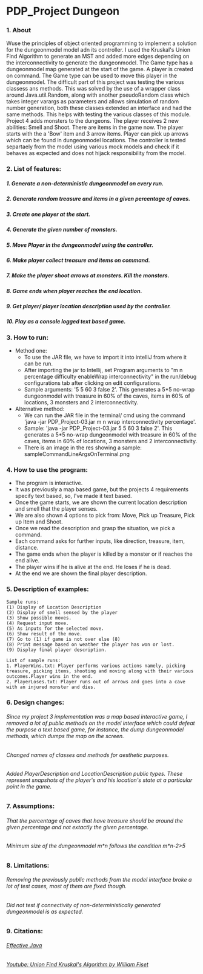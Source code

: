 # PDP_Project Dungeon

### 1. About
Wuse the principles of object oriented programming to implement a solution for the dungeonmodel model adn its controller. 
I used the Kruskal's Union Find Algorithm to generate an MST and added more edges depending on the interconnectivity to generate the dungeonmodel.
The Game type has a dungeonmodel map generated at the start of the game. A player is created on command. The Game type can be used to move this player in the dungeonmodel.
The difficult part of this project was testing the various classess ans methods. This was solved by the use of a wrapper class around Java.util.Random, 
along with another pseudoRandom class which takes integer varargs as parameters and allows simulation of random number generation, 
both these classes extended an interface and had the same methods. This helps with testing the various classes of this module.
Project 4 adds monsters to the dungeons. The player receives 2 new abilities: Smell and Shoot. There are items in the game now.
The player starts with the a 'Bow' item and 3 arrow items. Player can pick up arrows which can be found in dungeonmodel locations. 
The controller is tested separtaely from the model using various mock models and check if it behaves as expected and does not hijack responsibility from the model.


### 2. List of features:
##### 1. Generate a non-deterministic dungeonmodel on every run.
##### 2. Generate random treasure and items in a given percentage of caves.
##### 3. Create one player at the start.
##### 4. Generate the given number of monsters.
##### 5. Move Player in the dungeonmodel using the controller.
##### 6. Make player collect treasure and items on command.
##### 7. Make the player shoot arrows at monsters. Kill the monsters.
##### 8. Game ends when player reaches the end location.
##### 9. Get player/ player location description used by the controller.
##### 10. Play as a console logged text based game.

### 3. How to run:
  * Method one:
    * To use the JAR file, we have to import it into intelliJ from where it can be run.
    * After importing the jar to Intellij, set Program arguments to "m n percentage difficulty enableWrap interconnectivity" in the run/debug configurations tab after clicking on edit configurations.
    * Sample arguments: '5 5 60 3 false 2'. This generates a 5*5 no-wrap dungeonmodel with treasure in 60% of the caves, items in 60% of locations, 3 monsters and 2 interconnectivity.
  * Alternative method:
    * We can run the JAR file in the terminal/ cmd using the command 'java -jar PDP_Project-03.jar m n wrap interconnectivity percentage'.
    * Sample: 'java -jar PDP_Project-03.jar 5 5 60 3 false 2'. This generates a 5*5 no-wrap dungeonmodel with treasure in 60% of the caves, items in 60% of locations, 3 monsters and 2 interconnectivity. 
    * There is an image in the res showing a sample: sampleCommandLineArgsOnTerminal.png

### 4. How to use the program:
  * The program is interactive.
  * It was previously a map based game, but the projects 4 requirements specify text based, so, I've made it text based.
  * Once the game starts, we are shown the current location description and smell that the player senses.
  * We are also shown 4 options to pick from: Move, Pick up Treasure, Pick up Item and Shoot.
  * Once we read the description and grasp the situation, we pick a command.
  * Each command asks for further inputs, like direction, treasure, item, distance.
  * The game ends when the player is killed by a monster or if reaches the end alive.
  * The player wins if he is alive at the end. He loses if he is dead.
  * At the end we are shown the final player description.

### 5. Description of examples:
    Sample runs:
    (1) Display of Location Description
    (2) Display of smell sensed by the player
    (3) Show possible moves.
    (4) Request input move.
    (5) As inputs for the selected move.
    (6) Show result of the move.
    (7) Go to (1) if game is not over else (8)
    (8) Print message based on weather the player has won or lost.
    (9) Display final player description.
    
    List of sample runs:
    1. PlayerWins.txt: Player performs various actions namely, picking treasure, picking items, shooting and moving along with their various outcomes.Player wins in the end.
    2. PlayerLoses.txt: Player runs out of arrows and goes into a cave with an injured monster and dies.
    
### 6. Design changes:
###### Since my project 3 implementation was a map based interactive game, I removed a lot of public methods on the model interface which could defeat the purpose a text based game, for instance, the dump dungeonmodel methods, which dumps the map on the screen.
###### Changed names of classes and methods for aesthetic purposes.
###### Added PlayerDescription and LocationDescription public types. These represent snapshots of the player's and his location's state at a particular point in the game.

### 7. Assumptions:
###### That the percentage of caves that have treasure should be around the given percentage and not extactly the given percentage.
###### Minimum size of the dungeonmodel m\*n follows the condition m\*n-2>5

### 8. Limitations:
###### Removing the previously public methods from the model interface broke a lot of test cases, most of them are fixed though.
###### Did not test if connectivity of non-deterministically generated dungeonmodel is as expected.

### 9. Citations:
###### [Effective Java](https://learning.oreilly.com/library/view/effective-java/9780134686097/)
###### [Youtube: Union Find Kruskal's Algorithm by William Fiset](https://www.youtube.com/watch?v=JZBQLXgSGfs)

